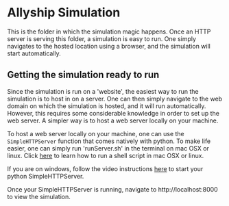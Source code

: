 # Allyship Simulation

This is the folder in which the simulation magic happens. Once an HTTP server is serving this folder, a simulation is easy to run. One simply navigates to the hosted location using a browser, and the simulation will start automatically.

## Getting the simulation ready to run

Since the simulation is run on a 'website', the easiest way to run the simulation is to host in on a server. One can then simply navigate to the web domain on which the simulation is hosted, and it will run automatically. However, this requires some considerable knowledge in order to set up the web server. A simpler way is to host a web server locally on your machine.

To host a web server locally on your machine, one can use the ```SimpleHTTPServer``` function that comes natively with python. To make life easier, one can simply run 'runServer.sh' in the terminal on mac OSX or linux. Click [here](https://apple.stackexchange.com/a/235129) to learn how to run a shell script in mac OSX or linux.

If you are on windows, follow the video instructions [here](https://www.youtube.com/watch?v=tV7TW-iK6GA) to start your python SimpleHTTPServer.

Once your SimpleHTTPServer is running, navigate to http://localhost:8000 to view the simulation.
